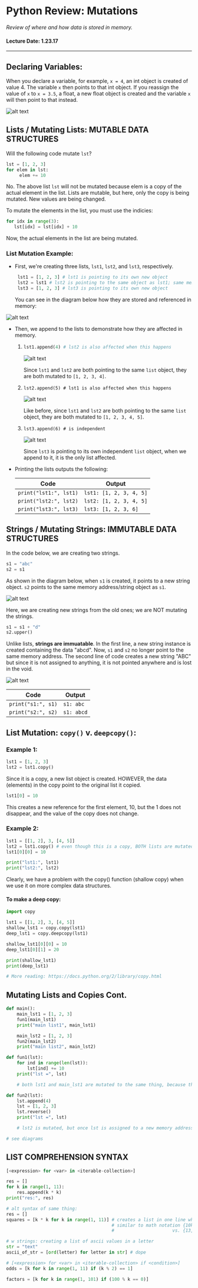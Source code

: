 # Python Review: Mutations
*Review of where and how data is stored in memory.*
#### Lecture Date: 1.23.17
---
[variable_map]: images/1_23_17_img1.png "Variable Map"
[lists_map1]: images/1_23_17_img2.png "Lists Map"
[lists_map2]: images/1_23_17_img3.png "Lists Map 2"
[lists_map3]: images/1_23_17_img4.png "Lists Map 3"
[lists_map4]: images/1_23_17_img5.png "Lists Map 4"
[string_mut1]: images/1_23_17_img6.png "String Mutation 1"
[string_mut2]: images/1_23_17_img7.png "String Mutation 2"

## Declaring Variables:
When you declare a variable, for example, ```x = 4```, an int object is created of value 4.  The variable ```x``` then points to that int object.
If you reassign the value of ```x``` to ```x = 3.5```, a float, a new float object is created and the variable ```x``` will then point to that instead.

![alt text][variable_map]

## Lists / Mutating Lists: MUTABLE DATA STRUCTURES   
Will the following code mutate `lst`?

```python
lst = [1, 2, 3]
for elem in lst:
     elem += 10
 ```
No.  The above list `lst` will not be mutated because elem is a copy of the actual element in the list.  Lists are mutable, but here, only the copy is being mutated.  New values are being changed.

To mutate the elements in the list, you must use the indicies:
    
```python
for idx in range(3):
   lst[idx] = lst[idx] + 10
```
Now, the actual elements in the list are being mutated.

### List Mutation Example:
* First, we're creating three lists, `lst1`, `lst2`, and `lst3`, respectively.

    ```python
     lst1 = [1, 2, 3] # lst1 is pointing to its own new object
     lst2 = lst1 # lst2 is pointing to the same object as lst1; same memory address
     lst3 = [1, 2, 3] # lst3 is pointing to its own new object
     ```
     
     You can see in the diagram below how they are stored and referenced in memory:

![alt text][lists_map1]

* Then, we append to the lists to demonstrate how they are affected in memory.
  
  1.
     ```python
     lst1.append(4) # lst2 is also affected when this happens
     ```
     
     ![alt text][lists_map2]

     Since `lst1` and `lst2` are both pointing to the same `list` object, they are both mutated to `[1, 2, 3, 4]`.
     
  2.
     ```
     lst2.append(5) # lst1 is also affected when this happens
     ```
     
     ![alt text][lists_map3]

     Like before, since `lst1` and `lst2` are both pointing to the same `list` object, they are both mutated to `[1, 2, 3, 4, 5]`.

  3.
     ```
     lst3.append(6) # is independent
     ```
     ![alt text][lists_map4]
     
     Since `lst3` is pointing to its own independent `list` object, when we append to it, it is the only list affected.

* Printing the lists outputs the following:

     Code | Output
     --- | ---
     `print("lst1:", lst1)` | `lst1: [1, 2, 3, 4, 5]`
     `print("lst2:", lst2)` | `lst2: [1, 2, 3, 4, 5]`
     `print("lst3:", lst3)` | `lst3: [1, 2, 3, 6]`


## Strings / Mutating Strings: IMMUTABLE DATA STRUCTURES
In the code below, we are creating two strings.
```python
s1 = "abc"
s2 = s1
```
As shown in the diagram below, when `s1` is created, it points to a new string object.  `s2` points to the same memory address/string object as `s1`.

![alt text][string_mut1]

Here, we are creating new strings from the old ones; we are NOT mutating the strings.
```python
s1 = s1 + "d" 
s2.upper() 
```
Unlike lists, **strings are immuatable**.  In the first line, a new string instance is created containing the data "abcd".  Now, `s1` and `s2` no longer point to the same memory address.  The second line of code creates a new string "ABC" but since it is not assigned to anything, it is not pointed anywhere and is lost in the void.

![alt text][string_mut2]

Code | Output
--- | ---
`print("s1:", s1)` | `s1: abc`
`print("s2:", s2)` | `s1: abcd`
    
## List Mutation: `copy()` v. `deepcopy()`:

### Example 1:
```python
lst1 = [1, 2, 3]
lst2 = lst1.copy() 
```

Since it is a copy, a new list object is created.  HOWEVER, the data (elements) in the copy point to the original list it copied.

```python
lst1[0] = 10
```
This creates a new reference for the first element, 10, but the 1 does not disappear, and the value of the copy does not change.

### Example 2:
```python
lst1 = [[1, 2], 3, [4, 5]]
lst2 = lst1.copy() # even though this is a copy, BOTH lists are mutated. (See diagram)  The value the copy is pointing to is also mutated.
lst1[0][0] = 10

print("lst1:", lst1)
print("lst2:", lst2)
```

Clearly, we have a problem with the copy() function (shallow copy) when we use it on more complex data structures.
#### To make a deep copy:
```python
import copy

lst1 = [[1, 2], 3, [4, 5]]
shallow_lst1 = copy.copy(lst1)
deep_lst1 = copy.deepcopy(lst1)

shallow_lst1[0][0] = 10
deep_lst1[0][1] = 20

print(shallow_lst1)
print(deep_lst1)

# More reading: https://docs.python.org/2/library/copy.html
```
## Mutating Lists and Copies Cont.

```python
def main():
    main_lst1 = [1, 2, 3]
    fun1(main_lst1)
    print("main list1", main_lst1)

    main_lst2 = [1, 2, 3]
    fun2(main_lst2)
    print("main list2", main_lst2)

def fun1(lst):
    for ind in range(len(lst)):
        lst[ind] += 10
    print("lst =", lst)

    # both lst1 and main_lst1 are mutated to the same thing, because the same object is mutated.

def fun2(lst):
    lst.append(4)
    lst = [1, 2, 3]
    lst.reverse()
    print("lst =", lst)

    # lst2 is mutated, but once lst is assigned to a new memory address, a new lst object, it stops being mutated

# see diagrams
```

## LIST COMPREHENSION SYNTAX
```python 
[<expression> for <var> in <iterable-collection>] 
```

```python
res = []
for k in range(1, 11):
    res.append(k * k)
print("res:", res)

# alt syntax of same thing:
res = []
squares = [k * k for k in range(1, 11)] # creates a list in one line whoop
                                        # similar to math notation {10k + 3} 1 <= k <= 5
                                        #                      vs. {13, 23, 33, 43, 53} lit

# w strings: creating a list of ascii values in a letter
str = "text"
ascii_of_str = [ord(letter) for letter in str] # dope

# [<expression> for <var> in <iterable-collection> if <condition>]
odds = [k for k in range(1, 11) if (k % 2) == 1]

factors = [k for k in range(1, 101) if (100 % k == 0)]
```
